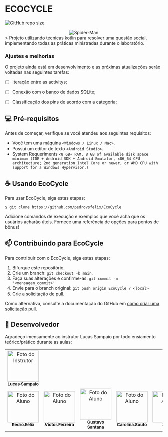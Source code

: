 # ECOCYCLE

![GitHub repo size](https://img.shields.io/github/repo-size/pedrovsfelix/EcoCycle)
<div style="display: flex; justify-content:center;">
  <img src="https://i.ibb.co/56SzPGj/Captura-de-tela-2024-05-05-144644.png" style="max-height: 430px;" alt="Spider-Man">
</div>
> Projeto utilizando técnicas kotlin para resolver uma questão social, implementando todas as práticas ministradas durante o laboratório.

### Ajustes e melhorias

O projeto ainda está em desenvolvimento e as próximas atualizações serão voltadas nas seguintes tarefas:

- [ ]  Iteração entre as activitys;
- [ ]  Conexão com o banco de dados SQLite;
- [ ]  Classificação dos pins de acordo com a categoria;


## 💻 Pré-requisitos

Antes de começar, verifique se você atendeu aos seguintes requisitos:

- Você tem uma máquina `<Windows / Linux / Mac>`.
- Possuí um editor de texto `<Android Studio>`.
- System Requeriments `<8 GB+ RAM, 8 GB of available disk space minimum (IDE + Android SDK + Android Emulator, x86_64 CPU architecture; 2nd generation Intel Core or newer, or AMD CPU with support for a Windows Hypervisor.)`

## ☕ Usando  EcoCycle

Para usar EcoCycle, siga estas etapas:

```
$ git clone https://github.com/pedrovsfelix/EcoCycle
```

Adicione comandos de execução e exemplos que você acha que os usuários acharão úteis. Fornece uma referência de opções para pontos de bônus!

## 📫 Contribuindo para EcoCycle

Para contribuir com o EcoCycle, siga estas etapas:

1. Bifurque este repositório.
2. Crie um branch: `git checkout -b main`.
3. Faça suas alterações e confirme-as: `git commit -m '<mensagem_commit>'`
4. Envie para o branch original: `git push origin EcoCycle / <local>`
5. Crie a solicitação de pull.

Como alternativa, consulte a documentação do GitHub em [como criar uma solicitação pull](https://help.github.com/en/github/collaborating-with-issues-and-pull-requests/creating-a-pull-request).

## 🤝 Desenvolvedor

Agradeço imensamente ao instrutor Lucas Sampaio por todo ensiamento teórico/prático durante as aulas:

<table>
  <tr>
    <td align="center">
      <a href="https://github.com/lucassampaioleite" title="Instrutor">
        <img src="https://avatars.githubusercontent.com/u/13689528?v=4" width="100px;" alt="Foto do Instrutor"/><br>
        <sub>
          <b>Lucas Sampaio</b>
        </sub>
      </a>
    </td>
  </tr>
  <tr>
    <td align="center">
      <a href="https://github.com/pedrovsfelix" title="Aluno">
        <img src="https://media-for1-1.cdn.whatsapp.net/v/t61.24694-24/364542825_3383801875266169_4512836669268856911_n.jpg?ccb=11-4&oh=01_Q5AaIL38f716iEpHoM9GPD6FfqXrTtyP3kB_bf1IvB4z_DqK&oe=664511CC&_nc_sid=e6ed6c&_nc_cat=110" width="100px;" alt="Foto do Aluno"/><br>
        <sub>
          <b>Pedro Félix</b>
        </sub>
      </a>
    </td>
    <td align="center">
      <a href="https://github.com/Polymatheia-BR" title="Aluno">
        <img src="https://media.licdn.com/dms/image/D4D03AQGhIYx_7nTehg/profile-displayphoto-shrink_800_800/0/1663553580125?e=1720656000&v=beta&t=Ga3f87r8JXZb3VNQHnA9xU9ex7yx37RHl5IAFGnJreg" width="100px;" alt="Foto do Aluno"/><br>
        <sub>
          <b>Victor Ferreira</b>
        </sub>
      </a>
    </td>
    <td align="center">
      <a href="https://github.com/" title="Aluno">
        <img src="https://i.ibb.co/WDSqvsd/Whats-App-Image-2024-05-05-at-17-31-13.jpg" width="100px;" alt="Foto do Aluno"/><br>
        <sub>
          <b>Gustavo Santana</b>
        </sub>
      </a>
    </td>
    <td align="center">
      <a href="https://github.com/" title="Aluno">
        <img src="https://media-for1-1.cdn.whatsapp.net/v/t61.24694-24/252463725_4939186009510503_78003848712404742_n.jpg?ccb=11-4&oh=01_Q5AaIL0l_9v7U87ebc9eDoSGWoCKf6LeytrLUOkGc4q1Egio&oe=663E82FA&_nc_sid=e6ed6c&_nc_cat=111" width="100px;" alt="Foto do Aluno"/><br>
        <sub>
          <b>Carolina Souto</b>
        </sub>
      </a>
    </td>
    <td align="center">
      <a href="https://github.com/" title="Aluno">
        <img src="https://media-for1-1.cdn.whatsapp.net/v/t61.24694-24/300645604_2822832641356706_71719791182500157_n.jpg?ccb=11-4&oh=01_Q5AaIJ7SGxVJGQTfAjjSY7ApgOqpSVAGz6eLMs2dXCdzKBs0&oe=6644E261&_nc_sid=e6ed6c&_nc_cat=110" width="100px;" alt="Foto do Aluno"/><br>
        <sub>
          <b>Yghor</b>
        </sub>
      </a>
    </td>
  </tr>
</table>